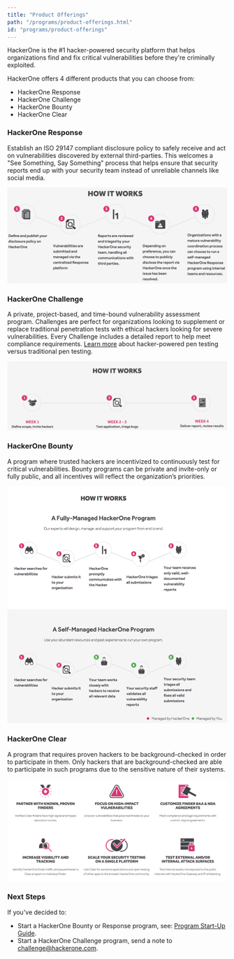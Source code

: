 ```yaml
---
title: "Product Offerings"
path: "/programs/product-offerings.html"
id: "programs/product-offerings"
---
```


HackerOne is the #1 hacker-powered security platform that helps organizations find and fix critical vulnerabilities before they're criminally exploited.

HackerOne offers 4 different products that you can choose from:
* HackerOne Response
* HackerOne Challenge
* HackerOne Bounty
* HackerOne Clear

### HackerOne Response
Establish an ISO 29147 compliant disclosure policy to safely receive and act on vulnerabilities discovered by external third-parties. This welcomes a "See Something, Say Something" process that helps ensure that security reports end up with your security team instead of unreliable channels like social media.  

![overview-2](./images/overview-2.png)

### HackerOne Challenge
A private, project-based, and time-bound vulnerability assessment program. Challenges are perfect for organizations looking to supplement or replace traditional penetration tests with ethical hackers looking for severe vulnerabilities. Every Challenge  includes a detailed report to help meet compliance requirements. [Learn more](https://www.hackerone.com/sites/default/files/2017-12/Traditional%20Pentesting%20versus%20Hacker-Powerd%20Pentesting.pdf) about hacker-powered pen testing versus traditional pen testing.

![overview-1](./images/overview-1.png)

### HackerOne Bounty
A program where trusted hackers are incentivized to continuously test for critical vulnerabilities. Bounty programs can be private and invite-only or fully public, and all incentives will reflect the organization’s priorities.

![overview-3](./images/overview-3.png)

### HackerOne Clear
A program that requires proven hackers to be background-checked in order to participate in them. Only hackers that are background-checked are able to participate in such programs due to the sensitive nature of their systems.

![HackerOne Clear overview](./images/overview-4.png)

### Next Steps
If you've decided to:
* Start a HackerOne Bounty or Response program, see: [Program Start-Up Guide](program-start-up-guide.html).
* Start a HackerOne Challenge program, send a note to challenge@hackerone.com.
